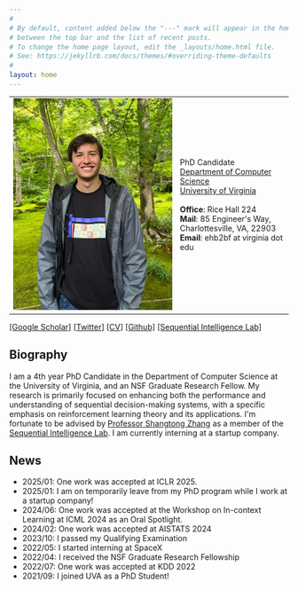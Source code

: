 ```yaml
---
#
# By default, content added below the "---" mark will appear in the home page
# between the top bar and the list of recent posts.
# To change the home page layout, edit the _layouts/home.html file.
# See: https://jekyllrb.com/docs/themes/#overriding-theme-defaults
#
layout: home
---
```


<table class="personal-info">
    <tbody>
        <tr>
        <td>
            <img src="/assets/img/Japan_portrait.jpg"> 
        </td>
        <td>
            <p>
                PhD Candidate<br>
                <a href="https://engineering.virginia.edu/departments/computer-science">Department of Computer Science </a> <br>
                <a href="https://www.virginia.edu/">University of Virginia </a> <br>
                <br>
                <b>Office</b>: Rice Hall 224<br>
                <b>Mail</b>: 85 Engineer's Way, Charlottesville, VA, 22903<br>
                <b>Email</b>: ehb2bf at virginia dot edu <br>
            </p>
        </td>
        </tr>
    </tbody>
</table>

[[Google Scholar]](https://scholar.google.com/citations?hl=en&user=fF7Ok0AAAAAJ&scilu=&scisig=AMD79ooAAAAAY02cyWFwrpqYZuSgdj0HEOBqcDgccsbW&gmla=AJsN-F5HWQ2ZZdugle0DKHtMEI2hXjtrjnQZ3dUqzdlhKnW_oqISO6nG1OixVJx7XpqPm7MRsTgamA8_KsvH-Or-t06epe_81XjPdEQAbMglLRYjndcaWTU&sciund=12663298381193620857) [[Twitter]](https://twitter.com/EthanBlaser) [[CV]](assets\pdf\resume\EB_CV_Fall2024.pdf) [[Github]](https://github.com/blaserethan) [[Sequential Intelligence Lab]](https://github.com/Sequential-Intelligence-Lab) 
## Biography

I am a 4th year PhD Candidate in the Department of Computer Science at the University of Virginia, and an NSF Graduate Research Fellow. My research is primarily focused on enhancing both the performance and understanding of sequential decision-making systems, with a specific emphasis on reinforcement learning theory and its applications.  I'm fortunate to be advised by [Professor
Shangtong Zhang](https://shangtongzhang.github.io/) as a member of the [Sequential Intelligence Lab](https://github.com/Sequential-Intelligence-Lab). I am currently interning at a startup company.

## News
- 2025/01: One work was accepted at ICLR 2025.
- 2025/01: I am on temporarily leave from my PhD program while I work at a startup company!
- 2024/06: One work was accepted at the Workshop on In-context Learning at ICML 2024 as an Oral Spotlight.
- 2024/02: One work was accepted at AISTATS 2024
- 2023/10: I passed my Qualifying Examination
- 2022/05: I started interning at SpaceX
- 2022/04: I received the NSF Graduate Research Fellowship
- 2022/07: One work was accepted at KDD 2022
- 2021/09: I joined UVA as a PhD Student!

